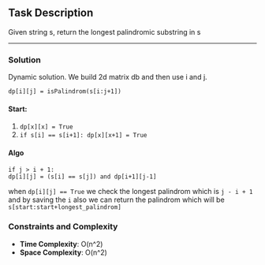 ## Task Description
Given string s, return the longest palindromic substring in s

---

### Solution
Dynamic solution. We build 2d matrix db and then use i and j.  
```
dp[i][j] = isPalindrom(s[i:j+1])
```

#### Start:
1. ```dp[x][x] = True```
2. ```if s[i] == s[i+1]: dp[x][x+1] = True```
#### Algo

```if j > i + 1: ```  
```dp[i][j] = (s[i] == s[j]) and dp[i+1][j-1]```

when ```dp[i][j] == True``` we check the longest palindrom which is ```j - i + 1``` and by saving the ```i``` also we can return the palindrom which will be ```s[start:start+longest_palindrom]```

### Constraints and Complexity
- **Time Complexity**: O(n^2)
- **Space Complexity**: O(n^2)